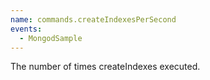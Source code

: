 ```yaml
---
name: commands.createIndexesPerSecond
events:
  - MongodSample
---
```


The number of times createIndexes executed.